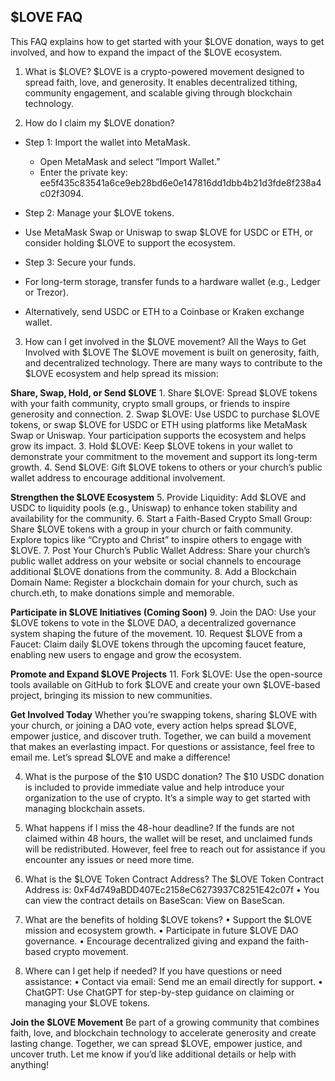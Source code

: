 ## **$LOVE FAQ**
This FAQ explains how to get started with your $LOVE donation, ways to get involved, and how to expand the impact of the $LOVE ecosystem.

1. What is $LOVE?
$LOVE is a crypto-powered movement designed to spread faith, love, and generosity. It enables decentralized tithing, community engagement, and scalable giving through blockchain technology.

2. How do I claim my $LOVE donation?
  - Step 1: Import the wallet into MetaMask.
	 - Open MetaMask and select “Import Wallet.”
	 - Enter the private key: ee5f435c83541a6ce9eb28bd6e0e147816dd1dbb4b21d3fde8f238a4c02f3094.

  - Step 2: Manage your $LOVE tokens.
   - Use MetaMask Swap or Uniswap to swap $LOVE for USDC or ETH, or consider holding $LOVE to support the ecosystem.

  - Step 3: Secure your funds.
   - For long-term storage, transfer funds to a hardware wallet (e.g., Ledger or Trezor).
   - Alternatively, send USDC or ETH to a Coinbase or Kraken exchange wallet.

3. How can I get involved in the $LOVE movement?
All the Ways to Get Involved with $LOVE
The $LOVE movement is built on generosity, faith, and decentralized technology. There are many ways to contribute to the $LOVE ecosystem and help spread its mission:

**Share, Swap, Hold, or Send $LOVE**
	1. Share $LOVE: Spread $LOVE tokens with your faith community, crypto small groups, or friends to inspire generosity and connection.
	2. Swap $LOVE: Use USDC to purchase $LOVE tokens, or swap $LOVE for USDC or ETH using platforms like MetaMask Swap or Uniswap. Your participation supports the ecosystem and helps grow its impact.
	3. Hold $LOVE: Keep $LOVE tokens in your wallet to demonstrate your commitment to the movement and support its long-term growth.
	4. Send $LOVE: Gift $LOVE tokens to others or your church’s public wallet address to encourage additional involvement.

**Strengthen the $LOVE Ecosystem**
	5. Provide Liquidity: Add $LOVE and USDC to liquidity pools (e.g., Uniswap) to enhance token stability and availability for the community.
	6. Start a Faith-Based Crypto Small Group: Share $LOVE tokens with a group in your church or faith community. Explore topics like “Crypto and Christ” to inspire others to engage with $LOVE.
	7. Post Your Church’s Public Wallet Address: Share your church’s public wallet address on your website or social channels to encourage additional $LOVE donations from the community.
	8. Add a Blockchain Domain Name: Register a blockchain domain for your church, such as church.eth, to make donations simple and memorable.

**Participate in $LOVE Initiatives (Coming Soon)**
	9. Join the DAO: Use your $LOVE tokens to vote in the $LOVE DAO, a decentralized governance system shaping the future of the movement.
	10. Request $LOVE from a Faucet: Claim daily $LOVE tokens through the upcoming faucet feature, enabling new users to engage and grow the ecosystem.

**Promote and Expand $LOVE Projects**
	11. Fork $LOVE: Use the open-source tools available on GitHub to fork $LOVE and create your own $LOVE-based project, bringing its mission to new communities.

**Get Involved Today**
Whether you’re swapping tokens, sharing $LOVE with your church, or joining a DAO vote, every action helps spread $LOVE, empower justice, and discover truth. Together, we can build a movement that makes an everlasting impact.
For questions or assistance, feel free to email me. Let’s spread $LOVE and make a difference!

4. What is the purpose of the $10 USDC donation?
The $10 USDC donation is included to provide immediate value and help introduce your organization to the use of crypto. It’s a simple way to get started with managing blockchain assets.
	
5. What happens if I miss the 48-hour deadline?
If the funds are not claimed within 48 hours, the wallet will be reset, and unclaimed funds will be redistributed. However, feel free to reach out for assistance if you encounter any issues or need more time.
	
6. What is the $LOVE Token Contract Address?
The $LOVE Token Contract Address is:
0xF4d749aBDD407Ec2158eC6273937C8251E42c07f
	•	You can view the contract details on BaseScan:
View on BaseScan.

7. What are the benefits of holding $LOVE tokens?
	•	Support the $LOVE mission and ecosystem growth.
	•	Participate in future $LOVE DAO governance.
	•	Encourage decentralized giving and expand the faith-based crypto movement.

8. Where can I get help if needed?
If you have questions or need assistance:
	•	Contact via email: Send me an email directly for support.
	•	ChatGPT: Use ChatGPT for step-by-step guidance on claiming or managing your $LOVE tokens.

**Join the $LOVE Movement**
Be part of a growing community that combines faith, love, and blockchain technology to accelerate generosity and create lasting change. Together, we can spread $LOVE, empower justice, and uncover truth.
Let me know if you’d like additional details or help with anything!
